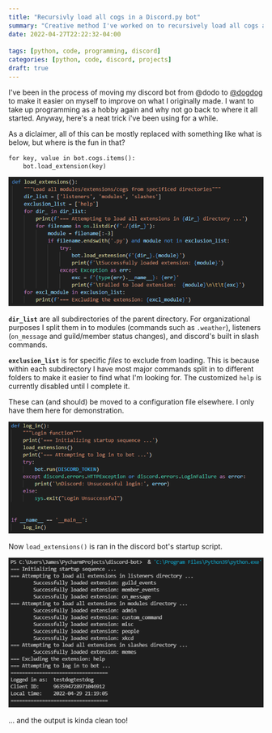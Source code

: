 ```yaml
---
title: "Recursivly load all cogs in a Discord.py bot"
summary: "Creative method I've worked on to recursively load all cogs and split as much as possible out of the main startup file"
date: 2022-04-27T22:22:32-04:00

tags: [python, code, programming, discord]
categories: [python, code, discord, projects]
draft: true
---
```


I've been in the process of moving my discord bot from @dodo to [@dogdog](https://github.com/ottter/discord-bot) to
make it easier on myself to improve on what I originally made. I want to take up programming as a hobby again and why
not go back to where it all started. Anyway, here's a neat trick i've been using for a while.

As a diclaimer, all of this can be mostly replaced with something like what is below, but where is the fun in that?

    for key, value in bot.cogs.items():
        bot.load_extension(key)

![recursive extension 1](/images/discord/recursive-extension-1.png)

**`dir_list`** are all subdirectories of the parent directory. For organizational purposes I split them in to modules
(commands such as `.weather`), listeners (`on_message` and guild/member status changes), and discord's built in slash
commands.

**`exclusion_list`** is for specific *files* to exclude from loading. This is because within each subdirectory I have
most major commands split in to different folders to make it easier to find what I'm looking for. The customized `help` is currently disabled until I complete it.

These can (and should) be moved to a configuration file elsewhere. I only have them here for demonstration.

![recursive extension 1](/images/discord/recursive-extension-2.png)

Now `load_extensions()` is ran in the discord bot's startup script.

![recursive extension 1](/images/discord/recursive-extension-3.png)

... and the output is kinda clean too!
